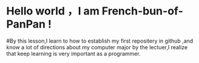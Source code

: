 # Hello world ，I am French-bun-of-PanPan !
#By this lesson,I learn to how to establish my first repositery in github ,and know a lot of directions about my computer major by the lectuer,I realize that keep learning is very important as a programmer.